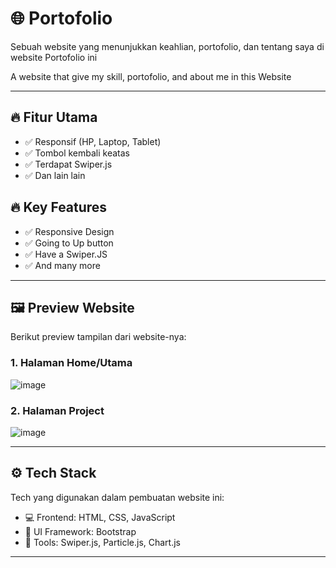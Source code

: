 # 🌐 Portofolio

Sebuah website yang menunjukkan keahlian, portofolio, dan tentang saya di website Portofolio ini

A website that give my skill, portofolio, and about me in this Website


---

## 🔥 Fitur Utama

- ✅ Responsif (HP, Laptop, Tablet)
- ✅ Tombol kembali keatas
- ✅ Terdapat Swiper.js
- ✅ Dan lain lain

## 🔥 Key Features

- ✅ Responsive Design
- ✅ Going to Up button
- ✅ Have a Swiper.JS
- ✅ And many more

---

## 🖼️ Preview Website

Berikut preview tampilan dari website-nya:

### 1. Halaman Home/Utama

![image](https://github.com/user-attachments/assets/1a6fc296-f5b4-4ff3-a248-5321d7d2f108)

### 2. Halaman Project

![image](https://github.com/user-attachments/assets/a16d14ad-5ca1-410f-92a4-66c5c6b05c1d)

---

## ⚙️ Tech Stack

Tech yang digunakan dalam pembuatan website ini:

- 💻 Frontend: HTML, CSS, JavaScript
- 🎨 UI Framework: Bootstrap 
- 🔧 Tools: Swiper.js, Particle.js, Chart.js

---
